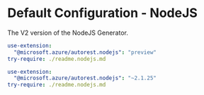 # Default Configuration - NodeJS

The V2 version of the NodeJS Generator.


``` yaml $(nodejs) && $(preview)
use-extension:
  "@microsoft.azure/autorest.nodejs": "preview"
try-require: ./readme.nodejs.md
```

``` yaml $(nodejs) && $(pipeline-model) !== 'v3'
use-extension:
  "@microsoft.azure/autorest.nodejs": "~2.1.25"
try-require: ./readme.nodejs.md
```